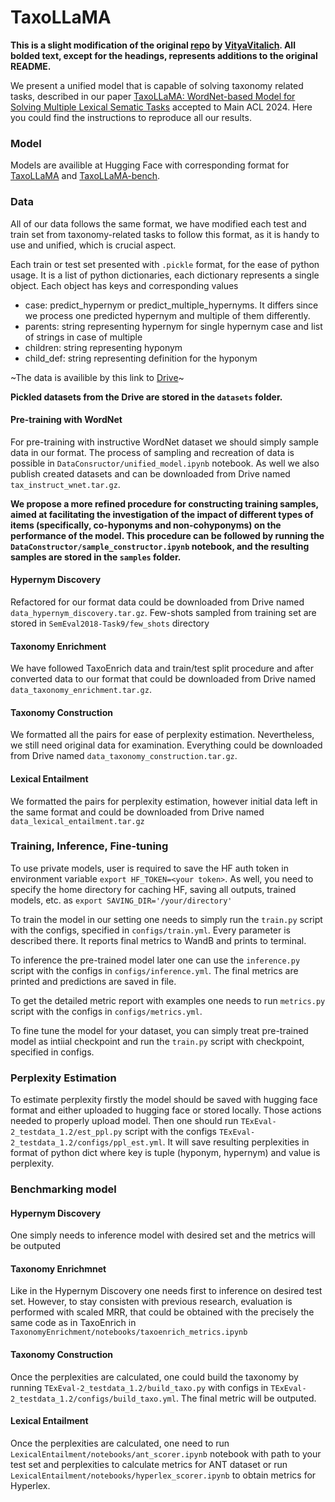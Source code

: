 # TaxoLLaMA

**This is a slight modification of the original [repo](https://github.com/VityaVitalich/TaxoLLaMA) by [VityaVitalich](https://github.com/VityaVitalich). All bolded text, except for the headings, represents additions to the original README.**

We present a unified model that is capable of solving taxonomy related tasks, described in our paper [TaxoLLaMA: WordNet-based Model for Solving Multiple Lexical Sematic Tasks](https://arxiv.org/abs/2403.09207) accepted to Main ACL 2024. Here you could find the instructions to reproduce all our results.

### Model

Models are availible at Hugging Face with corresponding format for [TaxoLLaMA](https://huggingface.co/VityaVitalich/TaxoLLaMA) and [TaxoLLaMA-bench](https://huggingface.co/VityaVitalich/TaxoLLaMA-bench). 

### Data

All of our data follows the same format, we have modified each test and train set from taxonomy-related tasks to follow this format, as it is handy to use and unified, which is crucial aspect.

Each train or test set presented with ```.pickle``` format, for the ease of python usage. It is a list of python dictionaries, each dictionary represents a single object. Each object has keys and corresponding values
- case: predict_hypernym or predict_multiple_hypernyms. It differs since we process one predicted hypernym and multiple of them differently. 
- parents: string representing hypernym for single hypernym case and list of strings in case of multiple
- children: string representing hyponym
- child_def: string representing definition for the hyponym

~The data is availible by this link to [Drive](https://drive.google.com/drive/folders/1nBCW9KlA77SDggn7MqZ3S4NOn4mAD36W?usp=sharing)~

**Pickled datasets from the Drive are stored in the `datasets` folder.**

#### Pre-training with WordNet

For pre-training with instructive WordNet dataset we should simply sample data in our format. The process of sampling and recreation of data is possible in ```DataConsructor/unified_model.ipynb``` notebook. As well we also publish created datasets and can be downloaded from Drive named ```tax_instruct_wnet.tar.gz```.

**We propose a more refined procedure for constructing training samples, aimed at facilitating the investigation of the impact of different types of items (specifically, co-hyponyms and non-cohyponyms) on the performance of the model. This procedure can be followed by running the `DataConstructor/sample_constructor.ipynb` notebook, and the resulting samples are stored in the `samples` folder.**

#### Hypernym Discovery

Refactored for our format data could be downloaded from Drive named ```data_hypernym_discovery.tar.gz```. Few-shots sampled from training set are stored in ```SemEval2018-Task9/few_shots``` directory

#### Taxonomy Enrichment

We have followed TaxoEnrich data and train/test split procedure and after converted data to our format that could be downloaded from Drive named ```data_taxonomy_enrichment.tar.gz```.

#### Taxonomy Construction

We formatted all the pairs for ease of perplexity estimation. Nevertheless, we still need original data for examination. Everything could be downloaded from Drive named ```data_taxonomy_construction.tar.gz```.

#### Lexical Entailment

We formatted the pairs for perplexity estimation, however initial data left in the same format and could be downloaded from Drive named ```data_lexical_entailment.tar.gz```


### Training, Inference, Fine-tuning

To use private models, user is required to save the HF auth token in environment variable ```export HF_TOKEN=<your token>```. As well, you need to specify the home directory for caching HF, saving all outputs, trained models, etc. as ```export SAVING_DIR='/your/directory'```

To train the model in our setting one needs to simply run the ```train.py``` script with the configs, specified in ```configs/train.yml```. Every parameter is described there. It reports final metrics to WandB and prints to terminal.

To inference the pre-trained model later one can use the ```inference.py``` script with the configs in ```configs/inference.yml```. The final metrics are printed and predictions are saved in file.

To get the detailed metric report with examples one needs to run ```metrics.py``` script with the configs in ```configs/metrics.yml```. 

To fine tune the model for your dataset, you can simply treat pre-trained model as intiial checkpoint and run the ```train.py``` script with checkpoint, specified in configs.

### Perplexity Estimation

To estimate perplexity firstly the model should be saved with hugging face format and either uploaded to hugging face or stored locally. Those actions needed to properly upload model. 
Then one should run ```TExEval-2_testdata_1.2/est_ppl.py``` script with the configs ```TExEval-2_testdata_1.2/configs/ppl_est.yml```. It will save resulting perplexities in format of python dict where key is tuple (hyponym, hypernym) and value is perplexity. 

### Benchmarking model

#### Hypernym Discovery

One simply needs to inference model with desired set and the metrics will be outputed

#### Taxonomy Enrichmnet

Like in the Hypernym Discovery one needs first to inference on desired test set. However, to stay consisten with previous research, evaluation is performed with scaled MRR, that could be obtained with the precisely the same code as in TaxoEnrich in ```TaxonomyEnrichment/notebooks/taxoenrich_metrics.ipynb```

#### Taxonomy Construction

Once the perplexities are calculated, one could build the taxonomy by running ```TExEval-2_testdata_1.2/build_taxo.py``` with configs in ```TExEval-2_testdata_1.2/configs/build_taxo.yml```. The final metric will be outputed.

#### Lexical Entailment

Once the perplexities are calculated, one need to run ```LexicalEntailment/notebooks/ant_scorer.ipynb``` notebook with path to your test set and perplexities to calculate metrics for ANT dataset or run ```LexicalEntailment/notebooks/hyperlex_scorer.ipynb``` to obtain metrics for Hyperlex.

